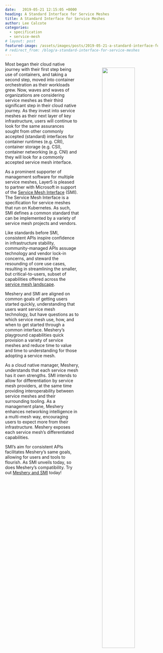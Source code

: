 ```yaml
---
date:   2019-05-21 12:15:05 +0000
heading: A Standard Interface for Service Meshes
title: A Standard Interface for Service Meshes
author: Lee Calcote
categories:
  - specification
  - service-mesh
# layout: post
featured-image: /assets/images/posts/2019-05-21-a-standard-interface-for-service-meshes/smi-logo.png
# redirect_from: /blog/a-standard-interface-for-service-meshes
---
```

<div class="row" style="width:220px;float:right;padding:20px;text-align:center;">
<a href="https://smi-spec.io" rel="nofollow"></a><img src="{{site.baseurl}}/assets/images/posts/2019-05-21-a-standard-interface-for-service-meshes/smi-logo.png" alt="" width="70%">
</div>Most began their cloud native journey with their first step being use of containers, and taking a second step, moved into container orchestration as their workloads grew. Now, waves and waves of organizations are considering service meshes as their third significant step in their cloud native journey. As they invest into service meshes as their next layer of key infrastructure, users will continue to look for the same assurances sought from other commonly accepted (standard) interfaces for container runtimes (e.g. CRI), container storage (e.g. CSI), container networking (e.g. CNI) and they will look for a commonly accepted service mesh interface.

As a prominent supporter of management software for multiple service meshes, Layer5 is pleased to partner with Microsoft in support of the [Service Mesh Interface](https://smi-spec.io) (SMI). The Service Mesh Interface is a specification for service meshes that run on Kubernetes. As such, SMI defines a common standard that can be implemented by a variety of service mesh projects and vendors.

Like standards before SMI, consistent APIs inspire confidence in infrastructure stability, community-managed APIs assuage technology and vendor lock-in concerns, and steward the resounding of core use cases, resulting in streamlining the smaller, but critical-to-users, subset of capabilities offered across the [service mesh landscape](https://layer5.io/landscape). 

Meshery and SMI are aligned on common goals of getting users started quickly, understanding that users want service mesh technology, but have questions as to which service mesh use, how, and when to get started through a common interface. Meshery’s playground capabilities quick provision a variety of service meshes and reduce time to value and time to understanding for those adopting a service mesh.

As a cloud native manager, Meshery, understands that each service mesh has it own strengths. SMI intends to allow for differentiation by service mesh providers, at the same time providing interoperability between service meshes and their surrounding tooling. As a management plane, Meshery enhances networking intelligence in a multi-mesh way, encouraging users to expect more from their infrastructure. Meshery exposes each service mesh’s differentiated capabilities. 

SMI’s aim for consistent APIs facilitates Meshery’s same goals, allowing for users and tools to flourish. As SMI unveils today, so does Meshery’s compatibility. Try out [Meshery and SMI](https://layer5.io/meshery) today!
